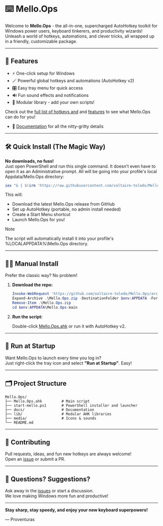 # ⌨️ Mello.Ops

Welcome to **Mello.Ops** - the all-in-one, supercharged AutoHotkey toolkit for Windows power users, keyboard tinkerers, and productivity wizards!  
Unleash a world of hotkeys, automations, and clever tricks, all wrapped up in a friendly, customizable package.

---

## 🚀 Features

- ⚡️ One-click setup for Windows
- 🪄 Powerful global hotkeys and automations (AutoHotkey v2)
- 🎛️ Easy tray menu for quick access
- 🔊 Fun sound effects and notifications
- 🧩 Modular library - add your own scripts!

Check out the [full list of hotkeys and](docs/README.md#hotkeys) and [features](docs/README.md#features) to see what Mello.Ops can do for you!

- 📜 [Documentation](docs/README.md) for all the nitty-gritty details

---

## 🛠️ Quick Install (The Magic Way)

**No downloads, no fuss!**  
Just open PowerShell and run this single command. It doesn't even have to open it as an Administrative prompt. All will be going into your profile's local Appdata/Mello.Ops directory:

```powershell
iex "& { $(irm 'https://raw.githubusercontent.com/voltaire-toledo/Mello.Ops/main/Start-Mello.ps1') }"
```

This will:

- Download the latest Mello.Ops release from GitHub  
- Set up AutoHotkey (portable, no admin install needed)
- Create a Start Menu shortcut
- Launch Mello.Ops for you!

> [!NOTE]  
> The script will automatically install it into your profile's %LOCALAPPDATA%\Mello.Ops directory.

---

## 🧑‍💻 Manual Install

Prefer the classic way? No problem!

1. **Download the repo:**

   ```powershell
   Invoke-WebRequest 'https://github.com/voltaire-toledo/Mello.Ops/archive/refs/heads/main.zip' -OutFile .\Mello.Ops.zip
   Expand-Archive .\Mello.Ops.zip -DestinationFolder $env:APPDATA -Force
   Remove-Item .\Mello.Ops.zip
   cd $env:APPDATA\Mello.Ops-main
   ```

2. **Run the script:**

   Double-click [Mello.Ops.ahk](http://_vscodecontentref_/0) or run it with AutoHotkey v2.

---

## 🏁 Run at Startup

Want Mello.Ops to launch every time you log in?  
Just right-click the tray icon and select **"Run at Startup"**. Easy!

---

## 🗂️ Project Structure

```plaintext
Mello.Ops/
├── Mello.Ops.ahk         # Main script
├── start-mello.ps1       # PowerShell installer and launcher
├── docs/                 # Documentation
├── lib/                  # Modular AHK libraries
├── media/                # Icons & sounds
└── README.md
```

---

## 🤝 Contributing

Pull requests, ideas, and fun new hotkeys are always welcome!  
Open an [issue](https://github.com/voltaire-toledo/Mello.Ops/issues) or submit a PR.

---

## 💬 Questions? Suggestions?

Ask away in the [issues](https://github.com/voltaire-toledo/Mello.Ops/issues) or start a discussion.  
We love making Windows more fun and productive!

---

**Stay sharp, stay speedy, and enjoy your new keyboard superpowers!**

— Proventuras
